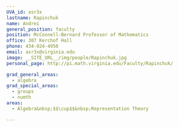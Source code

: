 ```yaml
---
UVA_id: asr3x
lastname: Rapinchuk
name: Andrei
general_position: faculty
position: McConnell-Bernard Professor of Mathematics
office: 307 Kerchof Hall
phone: 434-924-4950
email: asr3x@virginia.edu
image: __SITE_URL__/img/people/Rapinchuk.jpg
personal_page: http://pi.math.virginia.edu/Faculty/Rapinchuk/

grad_general_areas:
  - algebra
grad_special_areas:
  - groups
  - numth
areas:
  - Algebra&nbsp;$$\cup$$&nbsp;Representation Theory

---
```

